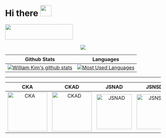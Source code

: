 # Hi there <img src="https://d.pr/i/1uBz4U+" width="36px">

<!--
**azamara/azamara** is a ✨ _special_ ✨ repository because its `README.md` (this file) appears on your GitHub profile.

Here are some ideas to get you started:

- 🔭 I’m currently working on ...
- 🌱 I’m currently learning ...
- 👯 I’m looking to collaborate on ...
- 🤔 I’m looking for help with ...
- 💬 Ask me about ...
- 📫 How to reach me: ...
- 😄 Pronouns: ...
- ⚡ Fun fact: ...
-->

<div>
  <a href="https://codetrace.com/users/azamara" target="_blank"><img src="https://codetrace.com/widget/azamara" width="220" height="50" /></a>
</div>

<br/>

<div align="center">
  <img src="https://github-profile-trophy.vercel.app/?username=azamara&theme=flat&no-frame=true&margin-w=12" />
</div>

Github Stats | Languages
:--: | :--:
[![William Kim's github stats](https://github-readme-stats.vercel.app/api?username=azamara&count_private=true&include_all_commits=true&show_icons=true)](https://github.com/azamara) | [![Most Used Languages](https://github-readme-stats.vercel.app/api/top-langs/?username=azamara&langs_count=24&layout=compact)](https://github.com/azamara)

---

CKA | CKAD | JSNAD | JSNSD | ...
:--: | :--: | :--: | :--: | :--:
<img src="https://d.pr/i/biywP9+" width="128px" alt="CKA"> | <img src="https://d.pr/i/gYyHGE+" width="128px" alt="CKAD"> | <img src="https://d.pr/i/OjVO8I+" width="114px" alt="JSNAD"> | <img src="https://d.pr/i/zhewxW+" width="114px" alt="JSNSD"> | <div style="font-size: 36px;">🤔</div>

